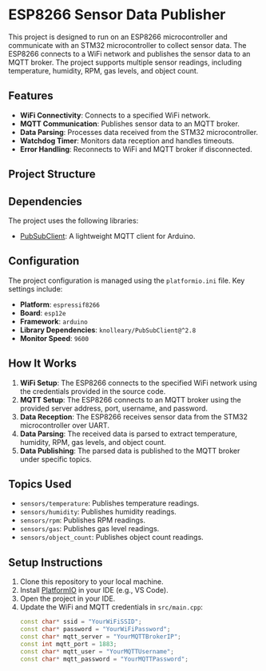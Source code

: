 # ESP8266 Sensor Data Publisher

This project is designed to run on an ESP8266 microcontroller and communicate with an STM32 microcontroller to collect sensor data. The ESP8266 connects to a WiFi network and publishes the sensor data to an MQTT broker. The project supports multiple sensor readings, including temperature, humidity, RPM, gas levels, and object count.

## Features

- **WiFi Connectivity**: Connects to a specified WiFi network.
- **MQTT Communication**: Publishes sensor data to an MQTT broker.
- **Data Parsing**: Processes data received from the STM32 microcontroller.
- **Watchdog Timer**: Monitors data reception and handles timeouts.
- **Error Handling**: Reconnects to WiFi and MQTT broker if disconnected.

## Project Structure

## Dependencies

The project uses the following libraries:

- [PubSubClient](https://github.com/knolleary/pubsubclient): A lightweight MQTT client for Arduino.

## Configuration

The project configuration is managed using the `platformio.ini` file. Key settings include:

- **Platform**: `espressif8266`
- **Board**: `esp12e`
- **Framework**: `arduino`
- **Library Dependencies**: `knolleary/PubSubClient@^2.8`
- **Monitor Speed**: `9600`

## How It Works

1. **WiFi Setup**: The ESP8266 connects to the specified WiFi network using the credentials provided in the source code.
2. **MQTT Setup**: The ESP8266 connects to an MQTT broker using the provided server address, port, username, and password.
3. **Data Reception**: The ESP8266 receives sensor data from the STM32 microcontroller over UART.
4. **Data Parsing**: The received data is parsed to extract temperature, humidity, RPM, gas levels, and object count.
5. **Data Publishing**: The parsed data is published to the MQTT broker under specific topics.

## Topics Used

- `sensors/temperature`: Publishes temperature readings.
- `sensors/humidity`: Publishes humidity readings.
- `sensors/rpm`: Publishes RPM readings.
- `sensors/gas`: Publishes gas level readings.
- `sensors/object_count`: Publishes object count readings.

## Setup Instructions

1. Clone this repository to your local machine.
2. Install [PlatformIO](https://platformio.org/) in your IDE (e.g., VS Code).
3. Open the project in your IDE.
4. Update the WiFi and MQTT credentials in `src/main.cpp`:
   ```cpp
   const char* ssid = "YourWiFiSSID";
   const char* password = "YourWiFiPassword";
   const char* mqtt_server = "YourMQTTBrokerIP";
   const int mqtt_port = 1883;
   const char* mqtt_user = "YourMQTTUsername";
   const char* mqtt_password = "YourMQTTPassword";
